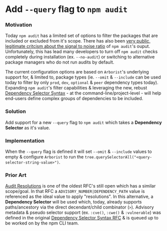 # Add `--query` flag to `npm audit`

### Motivation

Today `npm audit` has a limited set of options to filter the packages that are included or excluded from it's scope. There has also been [very public, legitimate critcism about the signal to noise ratio](https://overreacted.io/npm-audit-broken-by-design/) of `npm audit`'s ouput. Unfortunately, this has lead many developers to turn off `npm audit` checks completely during installation (ex. `--no-audit`) or switching to alternative package managers who do not run audits by default. 

The current configuration options are based on `Arborist`'s underlying  support for, & limited to, package types (ie. `--omit` & `--include` can be used today to filter by only `prod`, `dev`, `optional` & `peer` dependency types today). Expanding `npm audit`'s filter capabilities & leveraging the new, rebust [Dependency Selector Syntax](https://docs.npmjs.com/cli/v8/using-npm/dependency-selectors) - at the command-line/project-level - will help end-users define complex groups of dependencies to be included.

### Solution

Add support for a new `--query` flag to `npm audit` which takes a **Dependency Selector** as it's value. 

### Implementation

When the `--query` flag is defined it will set `--omit` & `--include` values to empty & configure `Arborist` to run the `tree.querySelectorAll("<query-selector-string-value>")`.

### Prior Art

[Audit Resolutions](https://github.com/npm/rfcs/blob/f333557af40beecf49d60d222599f02e5f0947fc/accepted/0003-interactive-audit-resolver.md) is one of the oldest RFC's still open which has a similar scope/goal. In that RFC a `ADVISORY_NUMBER|DEPENDENCY_PATH` value is referenced as the ideal value to apply "resolutions". In this alternative, a **Dependency Selector** will be used which, today, already supports paths/ancestory via the direct decendant/child combinator (`>`). Advisory metadata & pseudo selector support (ex. `:cve()`, `:cwe()` & `:vulnerable`) was defined in the original [Dependency Selector Syntax RFC](https://github.com/npm/rfcs/blob/3d5b2130504139bdc8a3b599923aa07d2ff79c96/accepted/0000-dependency-selector-syntax.md) & is queued up to be worked on by the npm CLI team.
